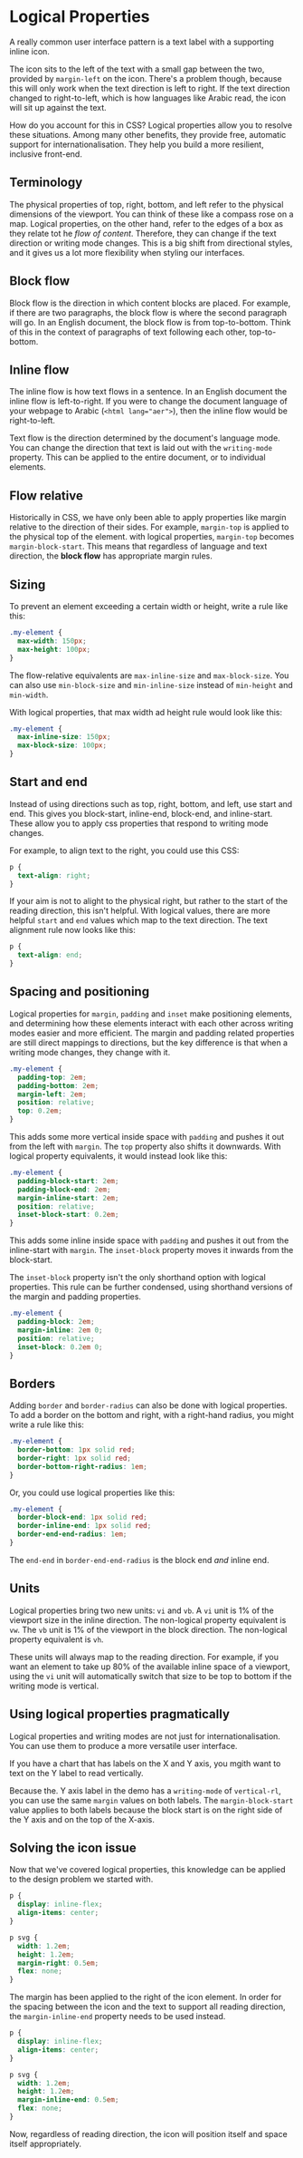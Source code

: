 # Logical Properties

A really common user interface pattern is a text label with a supporting inline icon.

The icon sits to the left of the text with a small gap between the two, provided by `margin-left` on the icon. There's a problem though, because this will only work when the text direction is left to right. If the text direction changed to right-to-left, which is how languages like Arabic read, the icon will sit up against the text.

How do you account for this in CSS? Logical properties allow you to resolve these situations. Among many other benefits, they provide free, automatic support for internationalisation. They help you build a more resilient, inclusive front-end.

## Terminology

The physical properties of top, right, bottom, and left refer to the physical dimensions of the viewport. You can think of these like a compass rose on a map. Logical properties, on the other hand, refer to the edges of a box as they relate tot he _flow of content_. Therefore, they can change if the text direction or writing mode changes.
This is a big shift from directional styles, and it gives us a lot more flexibility when styling our interfaces.

## Block flow

Block flow is the direction in which content blocks are placed. For example, if there are two paragraphs, the block flow is where the second paragraph will go. In an English document, the block flow is from top-to-bottom. Think of this in the context of paragraphs of text following each other, top-to-bottom.

## Inline flow

The inline flow is how text flows in a sentence. In an English document the inline flow is left-to-right. If you were to change the document language of your webpage to Arabic (`<html lang="aer">`), then the inline flow would be right-to-left.

Text flow is the direction determined by the document's language mode. You can change the direction that text is laid out with the `writing-mode` property. This can be applied to the entire document, or to individual elements.

## Flow relative

Historically in CSS, we have only been able to apply properties like margin relative to the direction of their sides. For example, `margin-top` is applied to the physical top of the element. with logical properties, `margin-top` becomes `margin-block-start`. This means that regardless of language and text direction, the **block flow** has appropriate margin rules.

## Sizing

To prevent an element exceeding a certain width or height, write a rule like this:

```css
.my-element {
  max-width: 150px;
  max-height: 100px;
}
```

The flow-relative equivalents are `max-inline-size` and `max-block-size`. You can also use `min-block-size` and `min-inline-size` instead of `min-height` and `min-width`.

With logical properties, that max width ad height rule would look like this:

```css
.my-element {
  max-inline-size: 150px;
  max-block-size: 100px;
}
```

## Start and end

Instead of using directions such as top, right, bottom, and left, use start and end. This gives you block-start, inline-end, block-end, and inline-start. These allow you to apply css properties that respond to writing mode changes.

For example, to align text to the right, you could use this CSS:

```css
p {
  text-align: right;
}
```

If your aim is not to alight to the physical right, but rather to the start of the reading direction, this isn't helpful. With logical values, there are more helpful `start` and `end` values which map to the text direction. The text alignment rule now looks like this:

```css
p {
  text-align: end;
}
```

## Spacing and positioning

Logical properties for `margin`, `padding` and `inset` make positioning elements, and determining how these elements interact with each other across writing modes easier and more efficient. The margin and padding related properties are still direct mappings to directions, but the key difference is that when a writing mode changes, they change with it.

```css
.my-element {
  padding-top: 2em;
  padding-bottom: 2em;
  margin-left: 2em;
  position: relative;
  top: 0.2em;
}
```

This adds some more vertical inside space with `padding` and pushes it out from the left with `margin`. The `top` property also shifts it downwards. With logical property equivalents, it would instead look like this:

```css
.my-element {
  padding-block-start: 2em;
  padding-block-end: 2em;
  margin-inline-start: 2em;
  position: relative;
  inset-block-start: 0.2em;
}
```

This adds some inline inside space with `padding` and pushes it out from the inline-start with `margin`. The `inset-block` property moves it inwards from the block-start.

The `inset-block` property isn't the only shorthand option with logical properties. This rule can be further condensed, using shorthand versions of the margin and padding properties.

```css
.my-element {
  padding-block: 2em;
  margin-inline: 2em 0;
  position: relative;
  inset-block: 0.2em 0;
}
```

## Borders

Adding `border` and `border-radius` can also be done with logical properties. To add a border on the bottom and right, with a right-hand radius, you might write a rule like this:

```css
.my-element {
  border-bottom: 1px solid red;
  border-right: 1px solid red;
  border-bottom-right-radius: 1em;
}
```

Or, you could use logical properties like this:

```css
.my-element {
  border-block-end: 1px solid red;
  border-inline-end: 1px solid red;
  border-end-end-radius: 1em;
}
```

The `end-end` in `border-end-end-radius` is the block end _and_ inline end.

## Units

Logical properties bring two new units: `vi` and `vb`. A `vi` unit is 1% of the viewport size in the inline direction. The non-logical property equivalent is `vw`. The `vb` unit is 1% of the viewport in the block direction. The non-logical property equivalent is `vh`.

These units will always map to the reading direction. For example, if you want an element to take up 80% of the available inline space of a viewport, using the `vi` unit will automatically switch that size to be top to bottom if the writing mode is vertical.

## Using logical properties pragmatically

Logical properties and writing modes are not just for internationalisation. You can use them to produce a more versatile user interface.

If you have a chart that has labels on the X and Y axis, you mgith want to text on the Y label to read vertically.

Because the. Y axis label in the demo has a `writing-mode` of `vertical-rl`, you can use the same `margin` values on both labels. The `margin-block-start` value applies to both labels because the block start is on the right side of the Y axis and on the top of the X-axis.

## Solving the icon issue

Now that we've covered logical properties, this knowledge can be applied to the design problem we started with.

```css
p {
  display: inline-flex;
  align-items: center;
}

p svg {
  width: 1.2em;
  height: 1.2em;
  margin-right: 0.5em;
  flex: none;
}
```

The margin has been applied to the right of the icon element. In order for the spacing between the icon and the text to support all reading direction, the `margin-inline-end` property needs to be used instead.

```css
p {
  display: inline-flex;
  align-items: center;
}

p svg {
  width: 1.2em;
  height: 1.2em;
  margin-inline-end: 0.5em;
  flex: none;
}
```

Now, regardless of reading direction, the icon will position itself and space itself appropriately.
